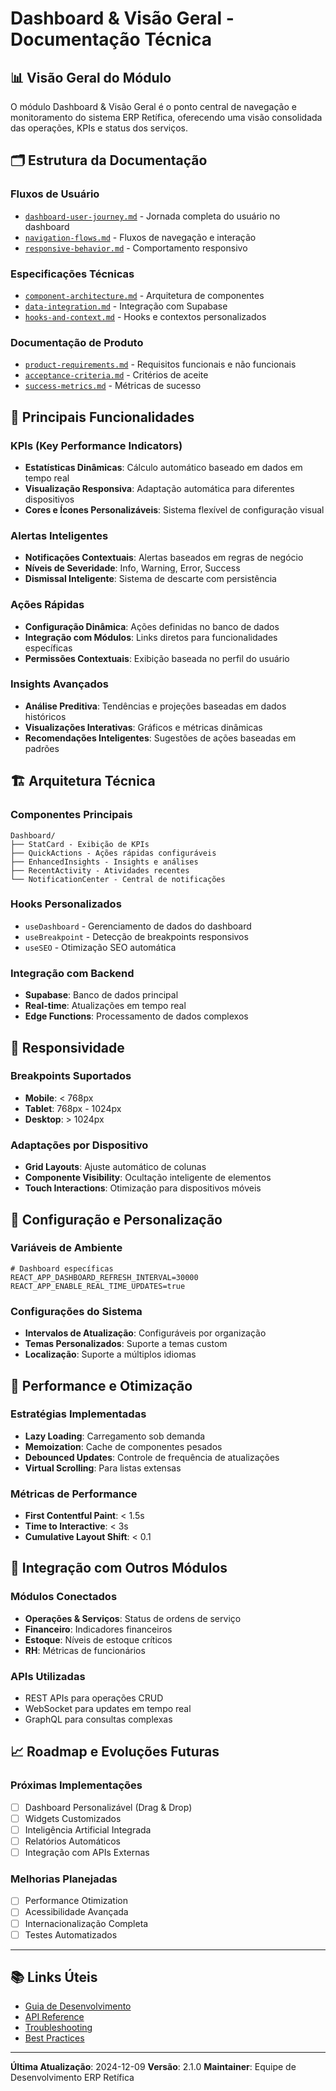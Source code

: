 # Dashboard & Visão Geral - Documentação Técnica

## 📊 Visão Geral do Módulo

O módulo Dashboard & Visão Geral é o ponto central de navegação e monitoramento do sistema ERP Retífica, oferecendo uma visão consolidada das operações, KPIs e status dos serviços.

## 🗂️ Estrutura da Documentação

### Fluxos de Usuário
- [`dashboard-user-journey.md`](./user-flows/dashboard-user-journey.md) - Jornada completa do usuário no dashboard
- [`navigation-flows.md`](./user-flows/navigation-flows.md) - Fluxos de navegação e interação
- [`responsive-behavior.md`](./user-flows/responsive-behavior.md) - Comportamento responsivo

### Especificações Técnicas
- [`component-architecture.md`](./technical-specs/component-architecture.md) - Arquitetura de componentes
- [`data-integration.md`](./technical-specs/data-integration.md) - Integração com Supabase
- [`hooks-and-context.md`](./technical-specs/hooks-and-context.md) - Hooks e contextos personalizados

### Documentação de Produto
- [`product-requirements.md`](./product-specs/product-requirements.md) - Requisitos funcionais e não funcionais
- [`acceptance-criteria.md`](./product-specs/acceptance-criteria.md) - Critérios de aceite
- [`success-metrics.md`](./product-specs/success-metrics.md) - Métricas de sucesso

## 🎯 Principais Funcionalidades

### KPIs (Key Performance Indicators)
- **Estatísticas Dinâmicas**: Cálculo automático baseado em dados em tempo real
- **Visualização Responsiva**: Adaptação automática para diferentes dispositivos
- **Cores e Ícones Personalizáveis**: Sistema flexível de configuração visual

### Alertas Inteligentes
- **Notificações Contextuais**: Alertas baseados em regras de negócio
- **Níveis de Severidade**: Info, Warning, Error, Success
- **Dismissal Inteligente**: Sistema de descarte com persistência

### Ações Rápidas
- **Configuração Dinâmica**: Ações definidas no banco de dados
- **Integração com Módulos**: Links diretos para funcionalidades específicas
- **Permissões Contextuais**: Exibição baseada no perfil do usuário

### Insights Avançados
- **Análise Preditiva**: Tendências e projeções baseadas em dados históricos
- **Visualizações Interativas**: Gráficos e métricas dinâmicas
- **Recomendações Inteligentes**: Sugestões de ações baseadas em padrões

## 🏗️ Arquitetura Técnica

### Componentes Principais
```
Dashboard/
├── StatCard - Exibição de KPIs
├── QuickActions - Ações rápidas configuráveis
├── EnhancedInsights - Insights e análises
├── RecentActivity - Atividades recentes
└── NotificationCenter - Central de notificações
```

### Hooks Personalizados
- `useDashboard` - Gerenciamento de dados do dashboard
- `useBreakpoint` - Detecção de breakpoints responsivos
- `useSEO` - Otimização SEO automática

### Integração com Backend
- **Supabase**: Banco de dados principal
- **Real-time**: Atualizações em tempo real
- **Edge Functions**: Processamento de dados complexos

## 📱 Responsividade

### Breakpoints Suportados
- **Mobile**: < 768px
- **Tablet**: 768px - 1024px
- **Desktop**: > 1024px

### Adaptações por Dispositivo
- **Grid Layouts**: Ajuste automático de colunas
- **Componente Visibility**: Ocultação inteligente de elementos
- **Touch Interactions**: Otimização para dispositivos móveis

## 🔧 Configuração e Personalização

### Variáveis de Ambiente
```env
# Dashboard específicas
REACT_APP_DASHBOARD_REFRESH_INTERVAL=30000
REACT_APP_ENABLE_REAL_TIME_UPDATES=true
```

### Configurações do Sistema
- **Intervalos de Atualização**: Configuráveis por organização
- **Temas Personalizados**: Suporte a temas custom
- **Localização**: Suporte a múltiplos idiomas

## 🚀 Performance e Otimização

### Estratégias Implementadas
- **Lazy Loading**: Carregamento sob demanda
- **Memoization**: Cache de componentes pesados
- **Debounced Updates**: Controle de frequência de atualizações
- **Virtual Scrolling**: Para listas extensas

### Métricas de Performance
- **First Contentful Paint**: < 1.5s
- **Time to Interactive**: < 3s
- **Cumulative Layout Shift**: < 0.1

## 🔗 Integração com Outros Módulos

### Módulos Conectados
- **Operações & Serviços**: Status de ordens de serviço
- **Financeiro**: Indicadores financeiros
- **Estoque**: Níveis de estoque críticos
- **RH**: Métricas de funcionários

### APIs Utilizadas
- REST APIs para operações CRUD
- WebSocket para updates em tempo real
- GraphQL para consultas complexas

## 📈 Roadmap e Evoluções Futuras

### Próximas Implementações
- [ ] Dashboard Personalizável (Drag & Drop)
- [ ] Widgets Customizados
- [ ] Inteligência Artificial Integrada
- [ ] Relatórios Automáticos
- [ ] Integração com APIs Externas

### Melhorias Planejadas
- [ ] Performance Otimization
- [ ] Acessibilidade Avançada
- [ ] Internacionalização Completa
- [ ] Testes Automatizados

---

## 📚 Links Úteis

- [Guia de Desenvolvimento](../development/dashboard-development-guide.md)
- [API Reference](../api/dashboard-api.md)
- [Troubleshooting](../troubleshooting/dashboard-issues.md)
- [Best Practices](../best-practices/dashboard-patterns.md)

---

**Última Atualização**: 2024-12-09
**Versão**: 2.1.0
**Maintainer**: Equipe de Desenvolvimento ERP Retífica